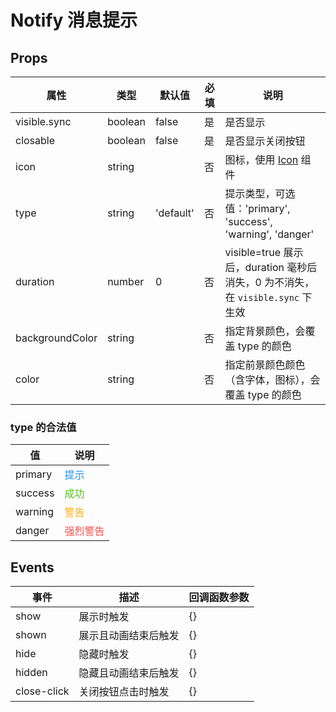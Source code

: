 # Notify 消息提示

## Props

| 属性            | 类型    | 默认值    | 必填 | 说明                                                                           |
| --------------- | ------- | --------- | ---- | ------------------------------------------------------------------------------ |
| visible.sync    | boolean | false     | 是   | 是否显示                                                                       |
| closable        | boolean | false     | 是   | 是否显示关闭按钮                                                               |
| icon            | string  |           | 否   | 图标，使用 [Icon](./Icon.md) 组件                                              |
| type            | string  | 'default' | 否   | 提示类型，可选值：'primary', 'success', 'warning', 'danger'                    |
| duration        | number  | 0         | 否   | visible=true 展示后，duration 毫秒后消失，0 为不消失，在 `visible.sync` 下生效 |
| backgroundColor | string  |           | 否   | 指定背景颜色，会覆盖 type 的颜色                                               |
| color           | string  |           | 否   | 指定前景颜色颜色（含字体，图标），会覆盖 type 的颜色                           |

### type 的合法值

| 值      | 说明                                  |
| ------- | ------------------------------------- |
| primary | <font color="#1890ff">提示</font>     |
| success | <font color="#52c41a">成功</font>     |
| warning | <font color="#faad14">警告</font>     |
| danger  | <font color="#ff4d4f">强烈警告</font> |

## Events

| 事件        | 描述                 | 回调函数参数 |
| ----------- | -------------------- | ------------ |
| show        | 展示时触发           | {}           |
| shown       | 展示且动画结束后触发 | {}           |
| hide        | 隐藏时触发           | {}           |
| hidden      | 隐藏且动画结束后触发 | {}           |
| close-click | 关闭按钮点击时触发   | {}           |

